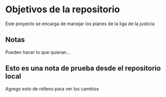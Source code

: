 # Objetivos de la repositorio

Este proyecto se encarga de manejar los planes de la liga de la justicia


## Notas
Pueden hacer lo que quieran...

## Esto es una nota de prueba desde el repositorio local
Agrego esto de relleno para ver los cambios
